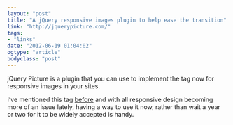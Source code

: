 ```yaml
---
layout: "post"
title: "A jQuery responsive images plugin to help ease the transition"
link: "http://jquerypicture.com/"
tags: 
- "links"
date: "2012-06-19 01:04:02"
ogtype: "article"
bodyclass: "post"
---
```


jQuery Picture is a plugin that you can use to implement the <picture> tag now for responsive images in your sites.

I’ve mentioned this tag [before](http://rogerstringer.com/2012/05/21/responsive-images-and-web-standards) and with all responsive design becoming more of an issue lately, having a way to use it now, rather than wait a year or two for it to be widely accepted is handy.